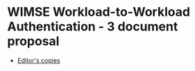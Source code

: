 # WIMSE Workload-to-Workload Authentication - 3 document proposal

* [Editor's copies](https://arndt-s.github.io/draft-ietf-wimse-s2s-protocol/)
